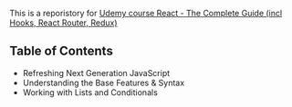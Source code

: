 This is a reporistory for [Udemy course React - The Complete Guide (incl Hooks, React Router, Redux)](https://www.udemy.com/course/react-the-complete-guide-incl-redux/)

## Table of Contents

- Refreshing Next Generation JavaScript
- Understanding the Base Features & Syntax
- Working with Lists and Conditionals
